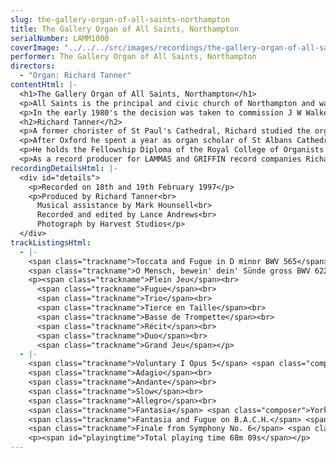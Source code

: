```yaml
---
slug: the-gallery-organ-of-all-saints-northampton
title: The Gallery Organ of All Saints, Northampton
serialNumber: LAMM1000
coverImage: "../../../src/images/recordings/the-gallery-organ-of-all-saints-northampton.jpg"
performer: The Gallery Organ of All Saints, Northampton
directors:
  - "Organ: Richard Tanner"
contentHtml: |-
  <h1>The Gallery Organ of All Saints, Northampton</h1>
  <p>All Saints is the principal and civic church of Northampton and was built in the last quarter of the 17th century on the site of an earlier Collegiate Church. An organ by Schwarbrick was built circa 1730 and rebuilt beyond recognition during the nineteenth and twentieth centuries.</p>
  <p>In the early 1980's the decision was taken to commission J W Walker and Sons to build two organs. The modest two manual chancel organ (1981) provides accompaniment for the choir in the performance of the English choral tradition and liturgy. The gallery organ (1983) is a recital instrument designed to play the major repertoire from all periods. However for congregational accompaniment the Great and Pedal divisions are playable from the chancel organ by a secondary electric action as is the Orchestral Trumpet.</p>
  <h2>Richard Tanner</h2>
  <p>A former chorister of St Paul's Cathedral, Richard studied the organ with Robert Gower at Radley College and since 1987 with David Sanger at the Royal Academy of Music and Oxford University. As organ scholar of Exeter College, Oxford he was responsible for organising and directing the choir of men and boys.</p>
  <p>After Oxford he spent a year as organ scholar of St Albans Cathedral where he worked with Dr Barry Rose. In September 1993 he came to All Saints, Northampton as Director of Music where he has developed the musical tradition - the training of the boys and men, the founding of a girls' choir, planning tours and organising concerts. A particularly rewarding project has been the encouragement of singing in broken-voiced choristers. The choir has visited The Lake District, Wales, Poitiers (France), New York and Newport Rhode Island (USA) and sung in many English Cathedrals under Richard's direction. LAMMAS records have released a compact disc recording of the choirs of All Saints called A Celebration of British Cathedral Music. Whilst in Northampton Richard has been teaching piano as well as being accompanist at Northampton School for Boys and has taught singing and organ at Wellingborough School.</p>
  <p>He holds the Fellowship Diploma of the Royal College of Organists and enjoys giving organ recitals, mostly in the UK, but has also performed in Italy (1995) and India (1997). He also performs widely with the soprano Philippa Hyde.</p>
  <p>As a record producer for LAMMAS and GRIFFIN record companies Richard has worked with Hereford and Chichester Cathedral choirs, St Albans Cathedral Girls Choir and Westminster Abbey choir.</p>
recordingDetailsHtml: |-
  <div id="details">
    <p>Recorded on 18th and 19th February 1997</p>
    <p>Produced by Richard Tanner<br>
      Musical assistance by Mark Hounsell<br>
      Recorded and edited by Lance Andrews<br>
      Photograph by Harvest Studios</p>
  </div>
trackListingsHtml:
  - |-
    <span class="trackname">Toccata and Fugue in D minor BWV 565</span> <span class="composer">J S Bach</span><br>
    <span class="trackname">O Mensch, bewein' dein' Sünde gross BWV 622</span> <span class="composer">J S Bach</span>
    <p><span class="trackname">Plein Jeu</span><br>
      <span class="trackname">Fugue</span><br>
      <span class="trackname">Trio</span><br>
      <span class="trackname">Tierce en Taille</span><br>
      <span class="trackname">Basse de Trompette</span><br>
      <span class="trackname">Récit</span><br>
      <span class="trackname">Duo</span><br>
      <span class="trackname">Grand Jeu</span></p>
  - |-
    <span class="trackname">Voluntary I Opus 5</span> <span class="composer">John Stanley</span><br>
    <span class="trackname">Adagio</span><br>
    <span class="trackname">Andante</span><br>
    <span class="trackname">Slow</span><br>
    <span class="trackname">Allegro</span><br>
    <span class="trackname">Fantasia</span> <span class="composer">York Bowen</span><br>
    <span class="trackname">Fantasia and Fugue on B.A.C.H.</span> <span class="composer">Franz Liszt</span><br>
    <span class="trackname">Finale from Symphony No. 6</span> <span class="composer">Charles-Marie Widor</span>
    <p><span id="playingtime">Total playing time 68m 09s</span></p>
---
```

